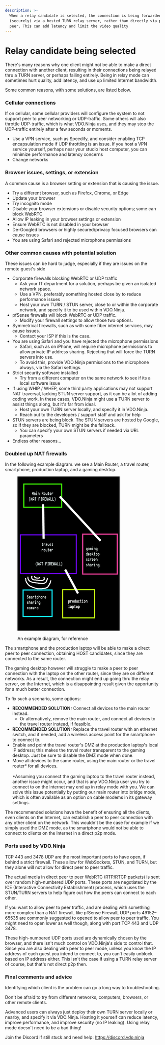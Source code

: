 ```yaml
---
description: >-
  When a relay candidate is selected, the connection is being forwarded
  (securely) via a hosted TURN relay server, rather than directly via peer to
  peer. This can add latency and limit the video quality
---
```


# Relay candidate being selected

There's many reasons why one client might not be able to make a direct connection with another client, resulting in their connections being relayed thru a TURN server, or perhaps failing entirely. Being in relay mode can sometimes hurt quality, add latency, and use up limited Internet bandwidth.

Some common reasons, with some solutions, are listed below.

### Cellular connections

If on cellular, some cellular providers will configure the system to not support peer to peer networking or UDP-traffic. Some others will also throttle UDP-traffic, which is what VDO.Ninja uses, and they may stop the UDP-traffic entirely after a few seconds or moments.

* Use a VPN service, such as Speedify, and consider enabling TCP encapsulation mode if UDP throttling is an issue. If you host a VPN service yourself, perhaps near your studio host computer, you can minimize performance and latency concerns
* Change networks

### Browser issues, settings, or extension

A common cause is a browser setting or extension that is causing the issue.

* Try a different browser, such as Firefox, Chrome, or Edge
* Update your browser
* Try incognito mode
* Disable your browser extensions or disable security options; some can block WebRTC
* Allow IP leaking in your browser settings or extension
* Ensure WebRTC is not disabled in your browser
* De-Googled browsers or highly secured/privacy focused browsers can cause issues
* You are using Safari and rejected microphone permissions

### Other common causes with potential solution

These issues can be hard to judge, especially if they are issues on the remote guest's side

* Corporate firewalls blocking WebRTC or UDP traffic
  * Ask your IT department for a solution, perhaps be given an isolated network space.
  * Use a VPN, preferably something hosted close by to reduce performance issues
  * Host your own TURN / STUN server, close to or within the corporate network, and specify it to be used within VDO.Ninja.
* pfSense firewalls will block WebRTC or UDP traffic.
  * Modify your firewall settings to allow those two options.
* Symmetrical firewalls, such as with some fiber internet services, may cause issues.
  * Contact your ISP if this is the case.
* You are using Safari and you have rejected the microphone permissions
  * Safari, such as on iPhone, will require microphone permissions to allow private IP address sharing. Rejecting that will force the TURN servers into use.
  * To avoid this, provide VDO.Ninja permissions to the microphone always, via the Safari settings.
* Strict security software installed
  * Try from a different computer on the same network to see if its a local software issue
* If using WHIP / WHEP, some third party applications may not support NAT traversal, lacking STUN server support, as it can be a lot of adding coding work. In these cases, VDO.Ninja might use a TURN server to assist things along, but it's far from ideal.
  * Host your own TURN server locally, and specify it in VDO.Ninja.
  * Reach out to the developers / support staff and ask for help
* STUN servers are being block. The STUN servers are hosted by Google, so if they are blocked, TURN might be the fallback.&#x20;
  * You can specify your own STUN servers if needed via URL parameters
* Endless other reasons...

### Doubled up NAT firewalls

In the following example diagram. we see a Main Router, a travel router, smartphone, production laptop, and a gaming desktop.&#x20;

<figure><img src="../.gitbook/assets/image (1) (1) (1) (1) (1) (1) (1) (1) (1) (1) (1) (1) (1) (1) (1) (1) (1) (1) (1) (1) (1) (1) (1) (1) (1).png" alt="" width="333"><figcaption><p>An example diagram, for reference</p></figcaption></figure>

The smartphone and the production laptop will be able to make a direct peer to peer connection, obtaining HOST candidates, since they are connected to the same router.

The gaming desktop however will struggle to make a peer to peer connection with the laptop on the other router, since they are on different networks. As a result, the connection might end up going thru the relay server, on the Internet, which is a disappointing result given the opportunity for a much better connection.

To fix such a scenario, some options:

* **RECOMMENDED SOLUTION:** Connect all devices to the main router instead.
  * Or alternatively, remove the main router, and connect all devices to the travel router instead, if feasible.
* **RECOMMENDED SOLUTION:** Replace the travel router with an ethernet switch, and if needed, add a wireless access point for the smartphone to connect to.
* Enable and point the travel router's DMZ at the production laptop's local IP address; this makes the travel router transparent to the gaming desktop. Just be sure to disable the DMZ mode when done.
* Move all devices to the same router, using the main router or the travel router\* for all devices.\
  \
  \*Assuming you connect the gaming laptop to the travel router instead, another issue might occur, and that is any VDO.Ninja user you try to connect to on the Internet may end up in relay mode with you. We can solve this issue potentially by putting our main router into bridge mode, which is often available as an option on cable modems in its gateway settings.

The recommended solutions have the benefit of ensuring all the clients, even clients on the Internet, can establish a peer to peer connection with any other client on the network. This wouldn't be the case for example if we simply used the DMZ mode, as the smartphone would not be able to connect to clients on the Internet in a direct p2p mode.

### Ports used by VDO.Ninja

TCP 443 and 3478 UDP are the most important ports to have open, if behind a strict firewall. These allow for WebSockets, STUN, and TURN, but they alone will not allow for direct peer to peer traffic.

The actual media in direct peer to peer WebRTC (RTP/RTCP packets) is sent over random high-numbered UDP ports. These ports are negotiated by the ICE (Interactive Connectivity Establishment) process, which uses the STUN/TURN servers to help figure out how the peers can connect to each other.

If you want to allow peer to peer traffic, and are dealing with something more complex than a NAT firewall, like pfSense Firewall, UDP ports 49152–65535 are commonly suggested to opened to allow peer to peer traffic. You might need to open lower as well though, along with port TCP 443 and UDP 3478.

These high-numbered UDP ports used are dynamically chosen by the browser, and there isn't much control on VDO.Ninja's side to control that. Since you are also dealing with peer to peer mode, unless you know the IP address of each guest you intend to connect to, you can't easily unblock based on IP address either. This isn't the case if using a TURN relay server of course, but that's not direct p2p then.

### Final comments and advice

Identifying which client is the problem can go a long way to troubleshooting.

Don't be afraid to try from different networks, computers, browsers, or other remote clients.

Advanced users can always just deploy their own TURN server locally or nearby, and specify it via VDO.Ninja. Hosting it yourself can reduce latency, improve performance, and improve security (no IP leaking). Using relay mode doesn't need to be a bad thing!

Join the Discord if still stuck and need help: [https://discord.vdo.ninja ](https://discord.vdo.ninja)
